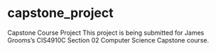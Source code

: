 # capstone_project
Capstone Course Project
This project is being submitted for James Grooms’s 
CIS4910C Section 02 Computer Science Capstone course.
